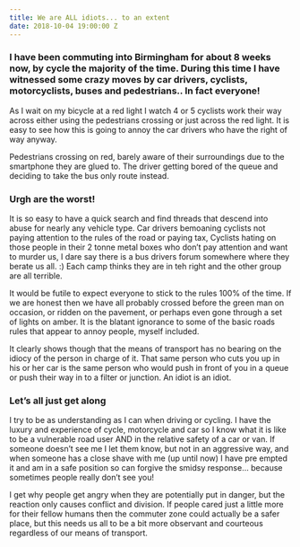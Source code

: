 ```yaml
---
title: We are ALL idiots... to an extent
date: 2018-10-04 19:00:00 Z
---
```


### I have been commuting into Birmingham for about 8 weeks now, by cycle  the majority of the time. During this time I have witnessed some crazy moves by car drivers, cyclists, motorcyclists, buses and pedestrians.. In fact everyone!

As I wait on my bicycle at a red light I watch 4 or 5 cyclists work their way across either using the pedestrians crossing or just across the red light. It is easy to see how this is going to annoy the car drivers who have the right of way anyway. 

Pedestrians crossing on red, barely aware of their surroundings due to the smartphone they are glued to. The driver getting bored of the queue and deciding to take the bus only route instead.

### Urgh <insert vehicle type> are the worst! 

It is so easy to have a quick search and find threads that descend into abuse for nearly any vehicle type. Car drivers bemoaning cyclists not paying attention to the rules of the road or paying tax, Cyclists hating on those people in their 2 tonne metal boxes who don’t pay attention and want to murder us, I dare say there is a bus drivers forum somewhere where they berate us all. :)  Each camp thinks they are in teh right and the other group are all terrible.

It would be futile to expect everyone to stick to the rules 100% of the time. If we are honest then we have all probably crossed before the green man on occasion, or ridden on the pavement, or perhaps even gone through a set of lights on amber. It is the blatant ignorance to some of the basic roads rules that appear to annoy people, myself included. 

It clearly shows though that the means of transport has no bearing on the idiocy of the person in charge of it. That same person who cuts you up in his or her car is the same person who would push in front of you in a queue or push their way in to a filter or junction. An idiot is an idiot.

### Let’s all just get along

I try to be as understanding as I can when driving or cycling. I have the luxury and experience of cycle, motorcycle and car so I know what it is like to be a vulnerable road user AND in the relative safety of a car or van. If someone doesn’t see me I let them know, but not in an aggressive way, and when someone has a close shave with me (up until now) I have pre empted it and am in a safe position so can forgive the smidsy response… because sometimes people really don’t see you! 

I get why people get angry when they are potentially put in danger, but the reaction only causes conflict and division. If people cared just a little more for their fellow humans  then the commuter zone could actually be a safer place, but this needs us all to be a bit more observant and courteous regardless of our means of transport.
